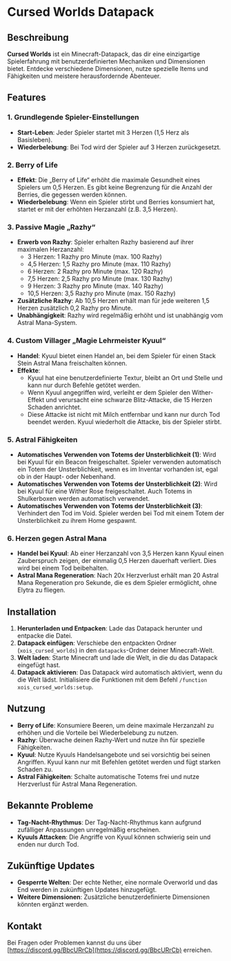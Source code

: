 # Cursed Worlds Datapack

## Beschreibung

**Cursed Worlds** ist ein Minecraft-Datapack, das dir eine einzigartige Spielerfahrung mit benutzerdefinierten Mechaniken und Dimensionen bietet. Entdecke verschiedene Dimensionen, nutze spezielle Items und Fähigkeiten und meistere herausfordernde Abenteuer.

## Features

### 1. Grundlegende Spieler-Einstellungen
- **Start-Leben**: Jeder Spieler startet mit 3 Herzen (1,5 Herz als Basisleben).
- **Wiederbelebung**: Bei Tod wird der Spieler auf 3 Herzen zurückgesetzt.

### 2. Berry of Life
- **Effekt**: Die „Berry of Life“ erhöht die maximale Gesundheit eines Spielers um 0,5 Herzen. Es gibt keine Begrenzung für die Anzahl der Berries, die gegessen werden können.
- **Wiederbelebung**: Wenn ein Spieler stirbt und Berries konsumiert hat, startet er mit der erhöhten Herzanzahl (z.B. 3,5 Herzen).

### 3. Passive Magie „Razhy“
- **Erwerb von Razhy**: Spieler erhalten Razhy basierend auf ihrer maximalen Herzanzahl:
  - 3 Herzen: 1 Razhy pro Minute (max. 100 Razhy)
  - 4,5 Herzen: 1,5 Razhy pro Minute (max. 110 Razhy)
  - 6 Herzen: 2 Razhy pro Minute (max. 120 Razhy)
  - 7,5 Herzen: 2,5 Razhy pro Minute (max. 130 Razhy)
  - 9 Herzen: 3 Razhy pro Minute (max. 140 Razhy)
  - 10,5 Herzen: 3,5 Razhy pro Minute (max. 150 Razhy)
- **Zusätzliche Razhy**: Ab 10,5 Herzen erhält man für jede weiteren 1,5 Herzen zusätzlich 0,2 Razhy pro Minute.
- **Unabhängigkeit**: Razhy wird regelmäßig erhöht und ist unabhängig vom Astral Mana-System.

### 4. Custom Villager „Magie Lehrmeister Kyuul“
- **Handel**: Kyuul bietet einen Handel an, bei dem Spieler für einen Stack Stein Astral Mana freischalten können.
- **Effekte**:
  - Kyuul hat eine benutzerdefinierte Textur, bleibt an Ort und Stelle und kann nur durch Befehle getötet werden.
  - Wenn Kyuul angegriffen wird, verleiht er dem Spieler den Wither-Effekt und verursacht eine schwarze Blitz-Attacke, die 15 Herzen Schaden anrichtet.
  - Diese Attacke ist nicht mit Milch entfernbar und kann nur durch Tod beendet werden. Kyuul wiederholt die Attacke, bis der Spieler stirbt.

### 5. Astral Fähigkeiten
- **Automatisches Verwenden von Totems der Unsterblichkeit (1)**: Wird bei Kyuul für ein Beacon freigeschaltet. Spieler verwenden automatisch ein Totem der Unsterblichkeit, wenn es im Inventar vorhanden ist, egal ob in der Haupt- oder Nebenhand.
- **Automatisches Verwenden von Totems der Unsterblichkeit (2)**: Wird bei Kyuul für eine Wither Rose freigeschaltet. Auch Totems in Shulkerboxen werden automatisch verwendet.
- **Automatisches Verwenden von Totems der Unsterblichkeit (3)**: Verhindert den Tod im Void. Spieler werden bei Tod mit einem Totem der Unsterblichkeit zu ihrem Home gespawnt.

### 6. Herzen gegen Astral Mana
- **Handel bei Kyuul**: Ab einer Herzanzahl von 3,5 Herzen kann Kyuul einen Zauberspruch zeigen, der einmalig 0,5 Herzen dauerhaft verliert. Dies wird bei einem Tod beibehalten.
- **Astral Mana Regeneration**: Nach 20x Herzverlust erhält man 20 Astral Mana Regeneration pro Sekunde, die es dem Spieler ermöglicht, ohne Elytra zu fliegen.

## Installation

1. **Herunterladen und Entpacken**: Lade das Datapack herunter und entpacke die Datei.
2. **Datapack einfügen**: Verschiebe den entpackten Ordner (`xois_cursed_worlds`) in den `datapacks`-Ordner deiner Minecraft-Welt.
3. **Welt laden**: Starte Minecraft und lade die Welt, in die du das Datapack eingefügt hast.
4. **Datapack aktivieren**: Das Datapack wird automatisch aktiviert, wenn du die Welt lädst. Initialisiere die Funktionen mit dem Befehl `/function xois_cursed_worlds:setup`.

## Nutzung

- **Berry of Life**: Konsumiere Beeren, um deine maximale Herzanzahl zu erhöhen und die Vorteile bei Wiederbelebung zu nutzen.
- **Razhy**: Überwache deinen Razhy-Wert und nutze ihn für spezielle Fähigkeiten.
- **Kyuul**: Nutze Kyuuls Handelsangebote und sei vorsichtig bei seinen Angriffen. Kyuul kann nur mit Befehlen getötet werden und fügt starken Schaden zu.
- **Astral Fähigkeiten**: Schalte automatische Totems frei und nutze Herzverlust für Astral Mana Regeneration.

## Bekannte Probleme

- **Tag-Nacht-Rhythmus**: Der Tag-Nacht-Rhythmus kann aufgrund zufälliger Anpassungen unregelmäßig erscheinen.
- **Kyuuls Attacken**: Die Angriffe von Kyuul können schwierig sein und enden nur durch Tod.

## Zukünftige Updates

- **Gesperrte Welten**: Der echte Nether, eine normale Overworld und das End werden in zukünftigen Updates hinzugefügt.
- **Weitere Dimensionen**: Zusätzliche benutzerdefinierte Dimensionen könnten ergänzt werden.

## Kontakt

Bei Fragen oder Problemen kannst du uns über [https://discord.gg/BbcURrCb](https://discord.gg/BbcURrCb) erreichen.


<!---
McCursedWorld/McCursedWorld is a ✨ special ✨ repository because its `README.md` (this file) appears on your GitHub profile.
You can click the Preview link to take a look at your changes.
--->
